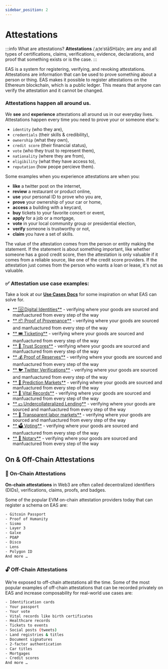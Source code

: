 ```yaml
---
sidebar_position: 2
---
```


# Attestations 

:::info What are attestations?
**Attestations** /ˌaˌteˈstāSH(ə)n; are any and all types of certifications, claims, verifications, evidence, declarations, and proof that something exists or is the case. 
:::

EAS is a system for registering, verifying, and revoking attestations. Attestations are information that can be used to prove something about a person or thing. EAS makes it possible to register attestations on the Ethereum blockchain, which is a public ledger. This means that anyone can verify the attestation and it cannot be changed. 

### Attestations happen all around us.
We **see** and **experience** attestations all around us in our everyday lives. Attestations happen every time you need to prove your or someone else's:
- `identity` (who they are), 
- `credentials` (their skills & credibility), 
- `ownership` (what they own), 
- `credit score` (their financial status),
- `vote` (who they trust to represent them), 
- `nationality` (where they are from), 
- `eligibility` (what they have access to),
- `reputation` (how peope percieve them).

Some examples when you experience attestations are when you:
- **like** a twitter post on the internet,
- **review** a restaurant or product online, 
- **use** your personal ID to prove who you are,
- **prove** your ownership of your car or home,
- **access** a building with a keycard,
- **buy** tickets to your favorite concert or event,
- **apply** for a job or a mortgage,
- **vote** in your local community group or presidential election,
- **verify** someone is trustworthy or not,
- **claim** you have a set of skills.

The value of the attestation comes from the person or entity making the statement. If the statement is about something important, like whether someone has a good credit score, then the attestation is only valuable if it comes from a reliable source, like one of the credit score providers. If the attestation just comes from the person who wants a loan or lease, it's not as valuable.

### ✅ Attestation use case examples:
Take a look at our [**Use Cases Docs**](/docs/category/use-cases) for some inspiration on what EAS can solve for. 

- [** 🆔 Digital Identities**](/docs/category/use-cases) - verifying where your goods are sourced and manfuactured from every step of the way
- [** 📦 Proof of Provenance**](/docs/category/use-cases) - verifying where your goods are sourced and manfuactured from every step of the way
- [** 🎟️ Ticketing**](/docs/category/use-cases) - verifying where your goods are sourced and manfuactured from every step of the way
- [** 🤗 Trust Scores**](/docs/category/use-cases) - verifying where your goods are sourced and manfuactured from every step of the way
- [** 💰 Proof of Reserves**](/docs/category/use-cases) - verifying where your goods are sourced and manfuactured from every step of the way
- [** 🐦 Twitter Verifications**](/docs/category/use-cases) - verifying where your goods are sourced and manfuactured from every step of the way
- [** 🔮 Prediction Markets**](/docs/category/use-cases) - verifying where your goods are sourced and manfuactured from every step of the way
- [** 👶 Vital Records**](/docs/category/use-cases) - verifying where your goods are sourced and manfuactured from every step of the way
- [** 💵 Undercollateralized Lending**](/docs/category/use-cases) - verifying where your goods are sourced and manfuactured from every step of the way
- [** 🙌 Transparent labor markets**](/docs/category/use-cases) - verifying where your goods are sourced and manfuactured from every step of the way
- [** 🗳️ Voting**](/docs/category/use-cases) - verifying where your goods are sourced and manfuactured from every step of the way
- [** 📃 Notary**](/docs/category/use-cases) - verifying where your goods are sourced and manfuactured from every step of the way


## On & Off-Chain Attestations

### 🔗 On-Chain Attestations 

**On-chain attestations** in Web3 are often called decentralized identifiers (DIDs), verifications, claims, proofs, and badges. 

Some of the popular EVM on-chain attestation providers today that can register a schema on EAS are:
```bash
- Gitcoin Passport
- Proof of Humanity
- Sismo
- Layer 3
- Galxe
- POAP
- Disco
- Lens
- Polygon ID
And more …
```

### 🔓 Off-Chain Attestations 

We’re exposed to off-chain attestations all the time. Some of the most popular examples of off-chain attestations that can be recorded privately on EAS and increase composability for real-world use cases are:

```bash
- Identification cards
- Your passport
- Your vote
- Vital records like birth certificates
- Healthcare records
- Tickets to events
- Social posts (tweets)
- Land registries & titles
- Document signatures
- 2-factor authentication
- Car titles
- Mortgages
- Credit scores
And more …
```
